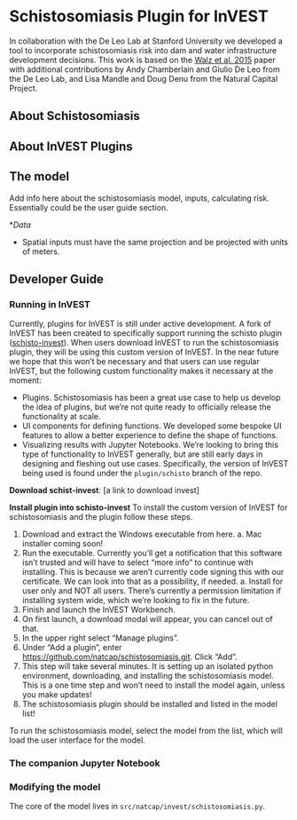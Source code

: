 # Schistosomiasis Plugin for InVEST

In collaboration with the De Leo Lab at Stanford University we developed a tool
to incorporate schistosomiasis risk into dam and water infrastructure
development decisions. This work is based on the [Walz et al. 2015](https://doi.org/10.1371/journal.pntd.0004217) paper
with additional contributions by Andy Chamberlain and Giulio De Leo
from the De Leo Lab, and Lisa Mandle and Doug Denu from the Natural Capital Project.

## About Schistosomiasis

## About InVEST Plugins

## The model

Add info here about the schistosomiasis model, inputs, calculating risk.
Essentially could be the user guide section.

**Data*
- Spatial inputs must have the same projection and be projected with units of meters.

## Developer Guide

### Running in InVEST

Currently, plugins for InVEST is still under active development. A fork of
InVEST has been created to specifically support running the schisto plugin ([schisto-invest](https://github.com/natcap/schistosomiasis-invest)).
When users download InVEST to run the schistosomiasis plugin, they will be
using this custom version of InVEST. In the near future we hope that this
won’t be necessary and that users can use regular InVEST, but the following
custom functionality makes it necessary at the moment:
- Plugins. Schistosomiasis has been a great use case to help us develop the
idea of plugins, but we’re not quite ready to officially release the
functionality at scale.
- UI components for defining functions. We developed some bespoke UI
features to allow a better experience to define the shape of functions.
- Visualizing results with Jupyter Notebooks. We’re looking to bring this
type of functionality to InVEST generally, but are still early days in
designing and fleshing out use cases. Specifically, the version of InVEST
being used is found under the `plugin/schisto` branch of the repo.


**Download schist-invest**: [a link to download invest]

**Install plugin into schisto-invest**
To install the custom version of InVEST for schistosomiasis and the plugin
follow these steps.
1) Download and extract the Windows executable from here.
    a. Mac installer coming soon!
2) Run the executable. Currently you’ll get a notification that this
software isn’t trusted and will have to select “more info” to continue with
installing. This is because we aren’t currently code signing this with our
certificate. We can look into that as a possibility, if needed.
    a. Install for user only and NOT all users. There’s currently a
  permission limitation if installing system wide, which we’re looking to
  fix in the future.
3) Finish and launch the InVEST Workbench.
4) On first launch, a download modal will appear, you can cancel out of that.
5) In the upper right select “Manage plugins”.
6) Under “Add a plugin”, enter https://github.com/natcap/schistosomiasis.git.
Click “Add”.
7) This step will take several minutes. It is setting up an isolated python
environment, downloading, and installing the schistosomiasis model.
This is a one time step and won’t need to install the model again, unless
you make updates!
8) The schistosomiasis plugin should be installed and listed in the model list!

To run the schistosomiasis model, select the model from the list, which will
load the user interface for the model.

### The companion Jupyter Notebook

### Modifying the model

The core of the model lives in `src/natcap/invest/schistosomiasis.py`. 
